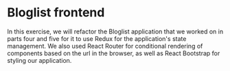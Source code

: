 # Bloglist frontend

In this exercise, we will refactor the Bloglist application that we worked on in parts four and five for it to use Redux for the application's state management. We also used React Router for conditional rendering of components based on the url in the browser, as well as React Bootstrap for styling our application.